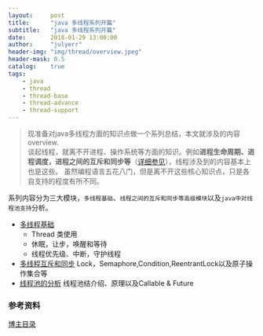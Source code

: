 ```yaml
---
layout:     post
title:      "java 多线程系列开篇"
subtitle:   "java 多线程系列开篇"
date:       2018-01-29 13:00:00
author:     "julyerr"
header-img: "img/thread/overview.jpeg"
header-mask: 0.5
catalog:    true
tags:
    - java
    - thread
    - thread-base
    - thread-advance
    - thread-support
---
```


>现准备对java多线程方面的知识点做一个系列总结，本文就涉及的内容overview.<br>
谈起线程，就离不开进程、操作系统等方面的知识。例如**进程生命周期、进程调度，进程之间的互斥和同步等**（[详细参见](http://julyerr.club/2018/01/29/os-process-thread/)），线程涉及到的内容基本上也是这些。
虽然编程语言五花八门，但是离不开这些核心知识点，只是各自支持的程度有所不同。<br>

系列内容分为三大模块，`多线程基础`、`线程之间的互斥和同步等高级模块`以及`java中对线程池支持`分析。

- [多线程基础](http://julyerr.club/tags/#thread-base)
	- Thread 类使用
	- 休眠，让步，唤醒和等待
	- 线程优先级、中断，守护线程
- [多线程互斥和同步](http://julyerr.club/tags/#thread-advance)
	Lock，Semaphore,Condition,ReentrantLock以及原子操作集合等
- [线程池的分析](http://julyerr.club/tags/#thread-support)
	线程池结介绍、原理以及Callable & Future
	
### 参考资料
[博主目录](http://wangkuiwu.github.io/categories/)